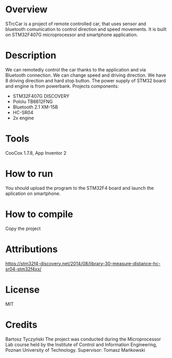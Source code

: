 # Overview 
STrcCar is a project of remote controlled car, that uses sensor and bluetooth comunication to control direction and speed movements. It is built on STM32F407G microprocessor and smartphone application.
# Description 
We can remotedly control the car thanks to the application and via Bluetooth connection. We can change speed and driving direction. We have 8 driving direction and hard stop button. The power supply  of STM32 board and engine is from powerbank. 
Projects components:
- STM32F407G DISCOVERY
- Pololu TB6612FNG
- Bluetooth 2.1 XM-15B 
- HC-SR04
- 2x engine

# Tools 
CooCox 1.7.8,
App Inventor 2
# How to run 
You should upload the program to the STM32F4 board and launch the aplication on smartphone.
# How to compile 
Copy the project
# Attributions 
https://stm32f4-discovery.net/2014/08/library-30-measure-distance-hc-sr04-stm32f4xx/
# License 
MIT
# Credits 
Bartosz Tyczyński
The project was conducted during the Microprocessor Lab course held by the Institute of Control and Information Engineering, Poznan University of Technology.
Supervisor: Tomasz Mańkowski
